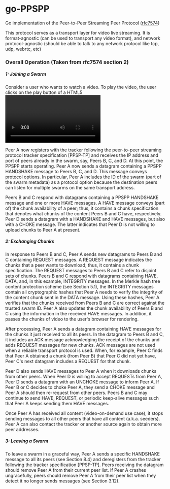 # go-PPSPP
Go implementation of the Peer-to-Peer Streaming Peer Protocol ([rfc7574](https://tools.ietf.org/html/rfc7574))

This protocol serves as a transport layer for video live streaming.  It is format-agnostic (can be used to transport any video format), and network protocol-agnostic (should be able to talk to any network protocol like tcp, udp, webrtc, etc)

### Overall Operation (Taken from rfc7574 section 2)

##### 1: Joining a Swarm

Consider a user who wants to watch a video.  To play the video, the
user clicks on the play button of a HTML5 <video> element shown in
his PPSPP-enabled browser.  Imagine this element has a PPSPP URL (to
be defined elsewhere) identifying the video as its source.  The
browser passes this URL to its peer-to-peer streaming protocol
handler.  Let's call this protocol handler Peer A.  Peer A parses the
URL to retrieve the transport address of a peer-to-peer streaming
protocol tracker and swarm metadata of the content.  The tracker
address may be optional in the presence of a decentralized tracking
mechanism.  The mechanisms for tracking peers are outside of the
scope of this document.

Peer A now registers with the tracker following the peer-to-peer
streaming protocol tracker specification [PPSP-TP] and receives the
IP address and port of peers already in the swarm, say, Peers B, C,
and D.  At this point, the PPSPP starts operating.  Peer A now sends
a datagram containing a PPSPP HANDSHAKE message to Peers B, C, and D.
This message conveys protocol options.  In particular, Peer A
includes the ID of the swarm (part of the swarm metadata) as a
protocol option because the destination peers can listen for multiple
swarms on the same transport address.

Peers B and C respond with datagrams containing a PPSPP HANDSHAKE
message and one or more HAVE messages.  A HAVE message conveys (part
of) the chunk availability of a peer; thus, it contains a chunk
specification that denotes what chunks of the content Peers B and C
have, respectively.  Peer D sends a datagram with a HANDSHAKE and
HAVE messages, but also with a CHOKE message.  The latter indicates
that Peer D is not willing to upload chunks to Peer A at present.

##### 2: Exchanging Chunks

In response to Peers B and C, Peer A sends new datagrams to Peers B
and C containing REQUEST messages.  A REQUEST message indicates the
chunks that a peer wants to download; thus, it contains a chunk
specification.  The REQUEST messages to Peers B and C refer to
disjoint sets of chunks.  Peers B and C respond with datagrams
containing HAVE, DATA, and, in this example, INTEGRITY messages.  In
the Merkle hash tree content protection scheme (see Section 5.1), the
INTEGRITY messages contain all cryptographic hashes that Peer A needs
to verify the integrity of the content chunk sent in the DATA
message.  Using these hashes, Peer A verifies that the chunks
received from Peers B and C are correct against the trusted swarm ID.
Peer A also updates the chunk availability of Peers B and C using the
information in the received HAVE messages.  In addition, it passes
the chunks of video to the user's browser for rendering.

After processing, Peer A sends a datagram containing HAVE messages
for the chunks it just received to all its peers.  In the datagram to
Peers B and C, it includes an ACK message acknowledging the receipt
of the chunks and adds REQUEST messages for new chunks.  ACK messages
are not used when a reliable transport protocol is used.  When, for
example, Peer C finds that Peer A obtained a chunk (from Peer B) that
Peer C did not yet have, Peer C's next datagram includes a REQUEST
for that chunk.

Peer D also sends HAVE messages to Peer A when it downloads chunks
from other peers.  When Peer D is willing to accept REQUESTs from
Peer A, Peer D sends a datagram with an UNCHOKE message to inform
Peer A.  If Peer B or C decides to choke Peer A, they send a CHOKE
message and Peer A should then re-request from other peers.  Peers B
and C may continue to send HAVE, REQUEST, or periodic keep-alive
messages such that Peer A keeps sending them HAVE messages.

Once Peer A has received all content (video-on-demand use case), it
stops sending messages to all other peers that have all content
(a.k.a. seeders).  Peer A can also contact the tracker or another
source again to obtain more peer addresses.

##### 3: Leaving a Swarm

To leave a swarm in a graceful way, Peer A sends a specific HANDSHAKE
message to all its peers (see Section 8.4) and deregisters from the
tracker following the tracker specification [PPSP-TP].  Peers
receiving the datagram should remove Peer A from their current peer
list.  If Peer A crashes ungracefully, peers should remove Peer A
from their peer list when they detect it no longer sends messages
(see Section 3.12).

